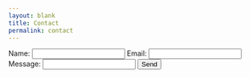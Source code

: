 ```yaml
---
layout: blank
title: Contact
permalink: contact
---
```




<form action="https://formspree.io/f/xgepqgne" method="POST">
  <label>Name:</label>
  <input type="name" name="name" required>
  <label>Email:</label>
  <input type="email" name="_replyto" required>
  <label>Message:</label>
  <input type="textarea" name="name" required>
  <button class="submit--button" type="submit" value="Send">Send</button>
</form>